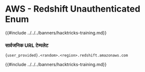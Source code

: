 # AWS - Redshift Unauthenticated Enum

{{#include ../../../banners/hacktricks-training.md}}

### सार्वजनिक URL टेम्पलेट
```
{user_provided}.<random>.<region>.redshift.amazonaws.com
```
{{#include ../../../banners/hacktricks-training.md}}
